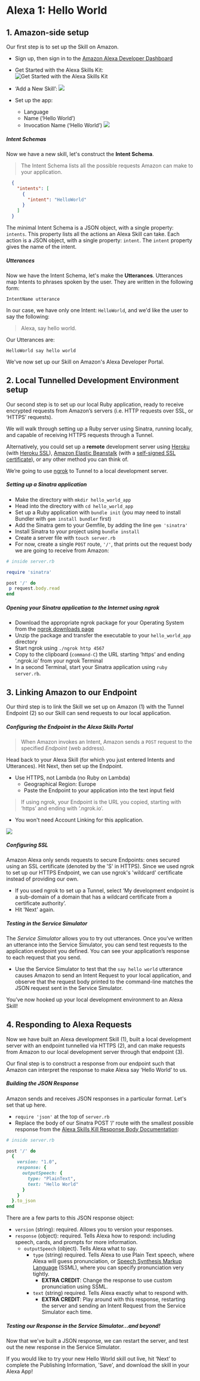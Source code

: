 # Alexa 1: Hello World

## 1. Amazon-side setup
Our first step is to set up the Skill on Amazon.

- Sign up, then sign in to the [Amazon Alexa Developer Dashboard](https://developer.amazon.com/alexa)
- Get Started with the Alexa Skills Kit: 
![Get Started with the Alexa Skills Kit](http://assets.makersacademy.com/images/alexa-ruby-course/1/1_get_started.png)

- ‘Add a New Skill’: 
![](http://assets.makersacademy.com/images/alexa-ruby-course/1/2_add_a_new_skill.png)

- Set up the app:
  - Language
  - Name (‘Hello World’)
  - Invocation Name (‘Hello World’)
![](http://assets.makersacademy.com/images/alexa-ruby-course/1/3_configure_skill.png)

##### Intent Schemas

Now we have a new skill, let's construct the **Intent Schema**.
> The Intent Schema lists all the possible requests Amazon can make to your application.

```json
  {
    "intents": [
      {
        "intent": "HelloWorld"
      }
    ]
  }
```

The minimal Intent Schema is a JSON object, with a single property: `intents`. This property lists all the actions an Alexa Skill can take. Each action is a JSON object, with a single property: `intent`. The `intent` property gives the name of the intent.

##### Utterances

Now we have the Intent Schema, let's make the **Utterances**. Utterances map Intents to phrases spoken by the user. They are written in the following form:

```
IntentName utterance
```

In our case, we have only one Intent: `HelloWorld`, and we'd like the user to say the following:

> Alexa, say hello world.

Our Utterances are:

```
HelloWorld say hello world
```

We've now set up our Skill on Amazon's Alexa Developer Portal.

## 2. Local Tunnelled Development Environment setup
Our second step is to set up our local Ruby application, ready to receive encrypted requests from Amazon’s servers (i.e. HTTP requests over SSL, or ‘HTTPS’ requests).

We will walk through setting up a Ruby server using Sinatra, running locally, and capable of receiving HTTPS requests through a Tunnel.

Alternatively, you could set up a **remote** development server using [Heroku](http://heroku.com) (with [Heroku SSL](https://devcenter.heroku.com/articles/ssl)), [Amazon Elastic Beanstalk](https://aws.amazon.com/elasticbeanstalk/?sc_channel=PS&sc_campaign=acquisition_UK&sc_publisher=google&sc_medium=beanstalk_b&sc_content=elastic_beanstalk_e&sc_detail=elastic%20beanstalk&sc_category=beanstalk&sc_segment=159760119038&sc_matchtype=e&sc_country=UK&s_kwcid=AL!4422!3!159760119038!e!!g!!elastic%20beanstalk&ef_id=WKgq9QAABVYkDTpR:20170222115859:s) (with a [self-signed SSL certificate](http://docs.aws.amazon.com/elasticbeanstalk/latest/dg/configuring-https-ssl.html)), or any other method you can think of.

We’re going to use [ngrok](https://ngrok.com/) to Tunnel to a local development server.

##### Setting up a Sinatra application

- Make the directory with `mkdir hello_world_app`
- Head into the directory with `cd hello_world_app`
- Set up a Ruby application with `bundle init` (you may need to install Bundler with `gem install bundler` first)
- Add the Sinatra gem to your Gemfile, by adding the line `gem 'sinatra'`
- Install Sinatra to your project using `bundle install`
- Create a server file with `touch server.rb`
- For now, create a single `POST` route, `'/'`, that prints out the request body we are going to receive from Amazon:

```ruby
# inside server.rb

require 'sinatra'

post '/' do
 p request.body.read
end
```

##### Opening your Sinatra application to the Internet using ngrok

- Download the appropriate ngrok package for your Operating System from the [ngrok downloads page](https://ngrok.com/download)
- Unzip the package and transfer the executable to your `hello_world_app` directory
- Start ngrok using `./ngrok http 4567`
- Copy to the clipboard (`command-C`) the URL starting ‘https’ and ending ‘.ngrok.io’ from your ngrok Terminal
- In a second Terminal, start your Sinatra application using `ruby server.rb`.

## 3. Linking Amazon to our Endpoint
Our third step is to link the Skill we set up on Amazon (1) with the Tunnel Endpoint (2) so our Skill can send requests to our local application.

##### Configuring the Endpoint in the Alexa Skills Portal

> When Amazon invokes an Intent, Amazon sends a `POST` request to the specified _Endpoint_ (web address).

Head back to your Alexa Skill (for which you just entered Intents and Utterances). Hit Next, then set up the Endpoint.

- Use HTTPS, not Lambda (no Ruby on Lambda)
  - Geographical Region: Europe
  - Paste the Endpoint to your application into the text input field

> If using ngrok, your Endpoint is the URL you copied, starting with ‘https’ and ending with ‘.ngrok.io’.

- You won't need Account Linking for this application.

![](http://assets.makersacademy.com/images/alexa-ruby-course/1/4_configure_endpoint.png)

##### Configuring SSL

Amazon Alexa only sends requests to secure Endpoints: ones secured using an SSL certificate (denoted by the 'S' in HTTPS). Since we used ngrok to set up our HTTPS Endpoint, we can use ngrok's 'wildcard' certificate instead of providing our own.

- If you used ngrok to set up a Tunnel, select ‘My development endpoint is a sub-domain of a domain that has a wildcard certificate from a certificate authority’.
- Hit 'Next' again.

##### Testing in the Service Simulator

The _Service Simulator_ allows you to try out utterances. Once you’ve written an utterance into the Service Simulator, you can send test requests to the application endpoint you defined. You can see your application’s response to each request that you send.

- Use the Service Simulator to test that the `say hello world` utterance causes Amazon to send an Intent Request to your local application, and observe that the request body printed to the command-line matches the JSON request sent in the Service Simulator.

You’ve now hooked up your local development environment to an Alexa Skill!

## 4. Responding to Alexa Requests
Now we have built an Alexa development Skill (1), built a local development server with an endpoint tunnelled via HTTPS (2), and can make requests from Amazon to our local development server through that endpoint (3).

Our final step is to construct a response from our endpoint such that Amazon can interpret the response to make Alexa say ‘Hello World’ to us.

##### Building the JSON Response

Amazon sends and receives JSON responses in a particular format. Let's set that up here.

- `require 'json'` at the top of `server.rb`
- Replace the body of our Sinatra POST ‘/‘ route with the smallest possible response from the [Alexa Skills Kill Response Body Documentation](https://developer.amazon.com/public/solutions/alexa/alexa-skills-kit/docs/alexa-skills-kit-interface-reference#response-body-syntax):

```ruby
# inside server.rb

post '/' do
  { 
    version: "1.0",
    response: {
      outputSpeech: {
        type: "PlainText",
        text: "Hello World"
      }
    }
  }.to_json
end
```

There are a few parts to this JSON response object:

- `version` (string): required. Allows you to version your responses.
- `response` (object): required. Tells Alexa how to respond: including speech, cards, and prompts for more information.
  - `outputSpeech` (object). Tells Alexa what to say.
    - `type` (string) required. Tells Alexa to use Plain Text speech, where Alexa will guess pronunciation, or [Speech Synthesis Markup Language](https://developer.amazon.com/public/solutions/alexa/alexa-skills-kit/docs/speech-synthesis-markup-language-ssml-reference) (SSML), where you can specify pronunciation very tightly.
      - **EXTRA CREDIT**: Change the response to use custom pronunciation using SSML.
    - `text` (string) required. Tells Alexa exactly what to respond with.
      - **EXTRA CREDIT**: Play around with this response, restarting the server and sending an Intent Request from the Service Simulator each time.

##### Testing our Response in the Service Simulator...and beyond!

Now that we've built a JSON response, we can restart the server, and test out the new response in the Service Simulator.

If you would like to try your new Hello World skill out live, hit ‘Next’ to complete the Publishing Information, 'Save', and download the skill in your Alexa App!
